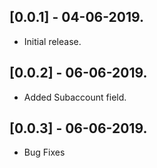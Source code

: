 ## [0.0.1] - 04-06-2019.

* Initial release.

## [0.0.2] - 06-06-2019.

* Added Subaccount field.


## [0.0.3] - 06-06-2019.

* Bug Fixes
